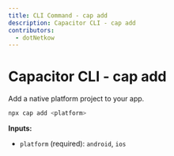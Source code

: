 ```yaml
---
title: CLI Command - cap add
description: Capacitor CLI - cap add
contributors:
  - dotNetkow
---
```


# Capacitor CLI - cap add

Add a native platform project to your app.

```bash
npx cap add <platform>
```

<strong>Inputs:</strong>

- `platform` (required): `android`, `ios`
